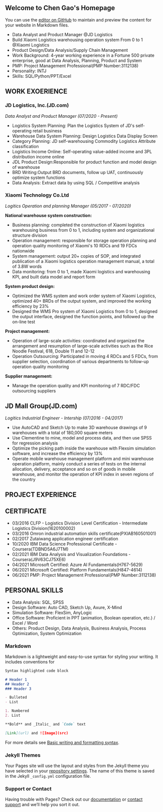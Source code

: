 ## Welcome to Chen Gao's Homepage

You can use the [editor on GitHub](https://github.com/Ukie555/ukie555.github.io/edit/main/index.md) to maintain and preview the content for your website in Markdown files.

- Data Analyst and Product Manager @JD Logistics
- Build Xiaomi Logistics warehousing operation system From 0 to 1 @Xiaomi Logistics
- Product Design/Data Analysis/Supply Chain Management
- Work Background: 4-year working experience in a Fortune 500 private enterprise, good at Data Analysis, Planning, Product and System
- PMP: Project Management Professional(PMP Number:3112138)
- Personality: INTJ
- Skills: SQL/Python/PPT/Excel

## WORK EXOERIENCE

### JD Logistics, Inc.(JD.com)
_Data Analyst and Product Manager (07/2020 - Present)_

- Logistics System Planning: Plan the Logistics System of JD's self-operating retail business
- Warehouse Data System Planning: Design Logistics Data Display Screen
- Category Planning: JD self-warehousing Commodity Logistics Attribute classification
- Logistics Income Online: Self-operating value-added income and 3PL distribution income online
- JDL Product Design:Responsible for product function and model design of warehouse
- BRD Writing:Output BRD documents, follow up UAT, continuously optimize system functions
- Data Analysis: Extract data by using SQL / Competitive analysis

### Xiaomi Technology Co.Ltd
_Logitics Operation and planning Manager (05/2017 - 07/2020)_

**National warehouse system construction:**
- Business planning: completed the construction of Xiaomi logistics warehousing business from 0 to 1, including system and organizational structure division
- Operation management: responsible for storage operation planning and operation quality monitoring of Xiaomi's 10 RDCs and 19 FDCs nationwide
- System management: output 20+ copies of SOP, and integrated publication of a Xiaomi logistics operation management manual, a total of 3.8W words
- Data monitoring: from 0 to 1, made Xiaomi logistics and warehousing KPI, and built data model and report form

**System product design:**
- Optimized the WMS system and work order system of Xiaomi Logistics, optimized 40+ BRDs of the output system, and improved the working efficiency by 23%
- Designed the WMS Pro system of Xiaomi Logistics from 0 to 1, designed the output interface, designed the function points, and followed up the on-line test

**Project management:**
- Operation of large-scale activities: coordinated and organized the arrangement and resumption of large-scale activities such as the Rice Noodle Festival, 618, Double 11 and 12-12
- Operation Outsourcing: Participated in moving 4 RDCs and 5 FDCs, from supplier selection, coordination of various departments to follow-up operation quality monitoring

**Supplier management:**
- Manage the operation quality and KPI monitoring of 7 RDC/FDC outsourcing suppliers

## JD Mall Group(JD.com)
_Logitics Industrial Engineer - Intership (07/2016 - 04/2017)_

- Use AutoCAD and Sketch Up to make 3D warehouse drawings of 9 warehouses with a total of 180,000 square meters
- Use Clementine to mine, model and process data, and then use SPSS for regression analysis
- Optimize the picking path inside the warehouse with Flexsim simulation software, and increase the efficiency by 13%
- Operate mobile warehouse management platform and mini warehouse operation platform, mainly conduct a series of tests on the internal allocation, delivery, acceptance and so on of goods in mobile warehouse, and monitor the operation of KPI index in seven regions of the country


## PROJECT EXPERIENCE




## CERTIFICATE

- 03/2016  CLFP - Logistics Division Level Certification - Intermediate Logistics Division(1620100002)
- 03/2016  Omron industrial automation skills certificate(PXIAB160501001)
- 02/2017  Zutaiwang application engineer certification
- 10/2020  IBM Data Science Professional Certificate - Coursera(TDBND5A6J7TM)
- 02/2021  IBM Data Analysis and Visualization Foundations - Coursera(J9V63CJ75XE6)
- 04/2021  Microsoft Certified: Azure AI Fundamentals(H767-5629)
- 06/2021  Microsoft Certified: Platform Fundamentals(H847-4614)
- 06/2021  PMP: Project Management Professional(PMP Number:3112138)

## PERSONAL SKILLS

- Data Analysis: SQL, SPSS
- Design Software: Auto CAD, Sketch Up, Axure, X-Mind
- Simulation Software: FlexSim, AnyLogic
- Office Software: Proficient in PPT (animation, Boolean operation, etc.) / Excel / Word
- Others: Product Design, Data Analysis, Business Analysis, Process Optimization, System Optimization






### Markdown

Markdown is a lightweight and easy-to-use syntax for styling your writing. It includes conventions for

```markdown
Syntax highlighted code block

# Header 1
## Header 2
### Header 3

- Bulleted
- List

1. Numbered
2. List

**Bold** and _Italic_ and `Code` text

[Link](url) and ![Image](src)
```

For more details see [Basic writing and formatting syntax](https://docs.github.com/en/github/writing-on-github/getting-started-with-writing-and-formatting-on-github/basic-writing-and-formatting-syntax).

### Jekyll Themes

Your Pages site will use the layout and styles from the Jekyll theme you have selected in your [repository settings](https://github.com/Ukie555/ukie555.github.io/settings/pages). The name of this theme is saved in the Jekyll `_config.yml` configuration file.

### Support or Contact

Having trouble with Pages? Check out our [documentation](https://docs.github.com/categories/github-pages-basics/) or [contact support](https://support.github.com/contact) and we’ll help you sort it out.
